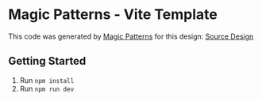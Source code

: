 # Magic Patterns - Vite Template

This code was generated by [Magic Patterns](https://magicpatterns.com) for this design: [Source Design](https://www.magicpatterns.com/c/ub8wc9iuzrggfugyv7hhdb)

## Getting Started

1. Run `npm install`
2. Run `npm run dev`
